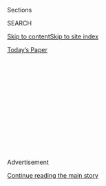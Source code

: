 <div id="app">

<div>

<div>

<div>

<div class="NYTAppHideMasthead css-1q2w90k e1suatyy0">

<div class="section css-ui9rw0 e1suatyy2">

<div class="css-eph4ug er09x8g0">

<div class="css-6n7j50">

</div>

<span class="css-1dv1kvn">Sections</span>

<div class="css-10488qs">

<span class="css-1dv1kvn">SEARCH</span>

</div>

[Skip to content](#site-content)[Skip to site
index](#site-index)

</div>

<div class="css-10698na e1huz5gh0">

</div>

</div>

<div id="masthead-bar-one" class="section hasLinks css-15hmgas e1csuq9d3">

<div class="css-uqyvli e1csuq9d0">

</div>

<div class="css-1uqjmks e1csuq9d1">

</div>

<div class="css-9e9ivx">

[](https://myaccount.nytimes3xbfgragh.onion/auth/login?response_type=cookie&client_id=vi)

</div>

<div class="css-1bvtpon e1csuq9d2">

[Today’s
Paper](https://www.nytimes3xbfgragh.onion/section/todayspaper)

</div>

</div>

</div>

</div>

<div data-aria-hidden="false">

<div id="site-content" data-role="main">

<div>

<div class="css-1aor85t" style="opacity:0.000000001;z-index:-1;visibility:hidden">

<div class="css-1hqnpie">

<div class="css-epjblv">

<span class="css-17xtcya">[Opinion](/section/opinion)</span><span class="css-x15j1o">|</span><span class="css-fwqvlz">There
Are More Cases Than We Thought. Is That Good
News?</span>

</div>

<div class="css-k008qs">

<div class="css-1iwv8en">

<span class="css-18z7m18"></span>

<div>

</div>

</div>

<span class="css-1n6z4y">https://nyti.ms/3cI1xEx</span>

<div class="css-1705lsu">

<div class="css-4xjgmj">

<div class="css-4skfbu" data-role="toolbar" data-aria-label="Social Media Share buttons, Save button, and Comments Panel with current comment count" data-testid="share-tools">

  - 
  - 
  - 
  - 
    
    <div class="css-6n7j50">
    
    </div>

  - 

</div>

</div>

</div>

</div>

</div>

</div>

<div id="NYT_TOP_BANNER_REGION" class="css-13pd83m">

</div>

<div id="top-wrapper" class="css-1sy8kpn">

<div id="top-slug" class="css-l9onyx">

Advertisement

</div>

[Continue reading the main
story](#after-top)

<div class="ad top-wrapper" style="text-align:center;height:100%;display:block;min-height:250px">

<div id="top" class="place-ad" data-position="top" data-size-key="top">

</div>

</div>

<div id="after-top">

</div>

</div>

<div>

<div class="css-v5btjw etb61u70">

<div class="css-v05ibm etb61u71">

[Opinion](/section/opinion)

</div>

</div>

<div id="sponsor-wrapper" class="css-1hyfx7x">

<div id="sponsor-slug" class="css-19vbshk">

Supported by

</div>

[Continue reading the main
story](#after-sponsor)

<div id="sponsor" class="ad sponsor-wrapper" style="text-align:center;height:100%;display:block">

</div>

<div id="after-sponsor">

</div>

</div>

<div class="css-186x18t">

</div>

<div class="css-1vkm6nb ehdk2mb0">

# There Are More Cases Than We Thought. Is That Good News?

</div>

Not really. Here’s why.

<div class="css-18e8msd">

<div class="css-vp77d3 epjyd6m0">

<div class="css-1p10dcb ey68jwv0" data-aria-hidden="true">

[![David
Leonhardt](https://static01.graylady3jvrrxbe.onion/images/2018/04/02/opinion/david-leonhardt/david-leonhardt-thumbLarge.png
"David Leonhardt")](https://www.nytimes3xbfgragh.onion/by/david-leonhardt)

</div>

<div class="css-1baulvz">

By [<span class="css-1baulvz last-byline" itemprop="name">David
Leonhardt</span>](https://www.nytimes3xbfgragh.onion/by/david-leonhardt)

<div class="css-8atqhb">

Opinion Columnist

</div>

</div>

</div>

  - April 24,
    2020

  - 
    
    <div class="css-4xjgmj">
    
    <div class="css-d8bdto" data-role="toolbar" data-aria-label="Social Media Share buttons, Save button, and Comments Panel with current comment count" data-testid="share-tools">
    
      - 
      - 
      - 
      - 
        
        <div class="css-6n7j50">
        
        </div>
    
      - 
    
    </div>
    
    </div>

</div>

<div class="css-79elbk" data-testid="photoviewer-wrapper">

<div class="css-z3e15g" data-testid="photoviewer-wrapper-hidden">

</div>

<div class="css-1a48zt4 ehw59r15" data-testid="photoviewer-children">

![<span class="css-16f3y1r e13ogyst0" data-aria-hidden="true">A blood
test is administered in New York to identify antibodies to the
coronavirus.</span><span class="css-cnj6d5 e1z0qqy90" itemprop="copyrightHolder"><span class="css-1ly73wi e1tej78p0">Credit...</span><span><span>Al
Bello/Getty
Images</span></span></span>](https://static01.graylady3jvrrxbe.onion/images/2020/04/24/opinion/24leonhardt-newsletter/merlin_171835386_a7980b50-87b0-4e96-bedc-34cd0b227369-articleLarge.jpg?quality=75&auto=webp&disable=upscale)

</div>

</div>

</div>

<div class="section meteredContent css-1r7ky0e" name="articleBody" itemprop="articleBody">

<div class="css-1fanzo5 StoryBodyCompanionColumn">

<div class="css-53u6y8">

*This article is part of David Leonhardt’s newsletter. You can* [*sign
up
here*](https://www.nytimes3xbfgragh.onion/newsletters/opiniontoday?action=click&module=Intentional&pgtype=Article)
*to receive it each weekday.*

My first reaction to the news that the coronavirus seems to have spread
more widely than initially understood — potentially to [20 percent of
New York City
residents](https://www.nytimes3xbfgragh.onion/2020/04/23/nyregion/coronavirus-antibodies-test-ny.html),
for example — was optimism.

If more people have had the virus, it means that its death rate is
lower. That’s just math. We have a decent idea of how many people [have
died](https://coronavirus.jhu.edu/map.html) from the virus. If the total
pool of people who have had it is larger than the early estimates
suggested, the chances that any individual patient will die from it are,
by definition, smaller — closer to about 0.5 percent on average, instead
of 3 or 4 percent, as initially seemed possible.

But as I spent some time talking to public health experts yesterday, my
optimism faded. The new statistics still suggest that the overall death
toll could be catastrophic, and on the high end of the range of the
[various statistical
models](https://www.washingtonpost.com/outlook/2020/04/14/coronavirus-models-ihme-ic/).

</div>

</div>

<div class="css-1fanzo5 StoryBodyCompanionColumn">

<div class="css-53u6y8">

How could that be? There are two main reasons.

One, the fact that more people may have already had the virus also
suggests that it’s more contagious than the initial numbers suggested —
that any one person with the virus tends to pass it to a greater number
of others. And if it’s more contagious, it may be harder to contain in
coming months. As society begins to reopen, the virus could spread more
quickly. The number of Americans who get it before a vaccine is
developed would then be larger.

Two, even if the death rate is lower than feared, it’s still very high.
“It is still, with these new findings, many times more deadly than
influenza,” [Caitlin
Rivers](https://twitter.com/cmyeaton?ref_src=twsrc%5Egoogle%7Ctwcamp%5Eserp%7Ctwgr%5Eauthor),
an epidemic researcher at Johns Hopkins University, told me. The best
current guess is that the death rate for coronavirus is about five times
higher than that of seasonal influenza.

A few basic calculations show how scary a 0.5 percent death rate is. If
about one in three Americans ultimately get the virus — or 110 million
people — more than 500,000 would die. If 200 million people get it, 1
million would die.

[Ezekiel
Emanuel](https://www.nytimes3xbfgragh.onion/topic/person/ezekiel-j-emanuel)
of the University of Pennsylvania pointed out to me that about 20
percent of virus fatalities so far in the United States have been among
people aged between 35 and 64. If the total number of deaths ends up in
the ranges I’ve mentioned here, the virus could end up being the No. 1
killer of people in that age group, surpassing both cancer and heart
disease.

The latest news, Emanuel said, “doesn’t make any of the goals you want
to reach easier.”

As I’ve [written
before](https://www.nytimes3xbfgragh.onion/2020/04/10/opinion/coronavirus-social-distancing.html),
it’s likely that we have a long and very difficult fight ahead of us.

</div>

</div>

<div class="css-1fanzo5 StoryBodyCompanionColumn">

<div class="css-53u6y8">

**For more** …

  - [Jared
    Baeten](https://globalhealth.washington.edu/faculty/jared-baeten), a
    vice dean of the School of Public Health at the University of
    Washington, offered this perspective on the virus’s spread, in an
    email:

> It isn’t a surprise — the evidence has been growing for weeks that the
> number of infections, especially asymptomatic infections, is far
> greater than are being found through testing. Thus, the death rate is
> lower. That gives me a bit of optimism, at least for individuals who
> get a positive test. But, it doesn’t make me optimistic yet — there’s
> still a large fraction of the population out there who hasn’t been
> infected yet.

  - [Scott
    Gottlieb](https://twitter.com/ScottGottliebMD/status/1251207647166160901)
    of the American Enterprise Institute, writing about two studies that
    suggested a wider than expected spread of infections [in
    California](https://www.nytimes3xbfgragh.onion/2020/04/21/health/coronavirus-antibodies-california.html):
    “This probably aligns with what overall national exposure may be, on
    order of about 5 percent once we do wide serology … The data so far
    suggest that nationally, total exposure is still low.”

*If you are not a subscriber to this newsletter, you can* [*subscribe
here*](https://www.nytimes3xbfgragh.onion/newsletters/david-leonhardt)*.
You can also join me on* [*Twitter
(@DLeonhardt)*](https://twitter.com/DLeonhardt) *and*
[*Facebook*](https://www.facebookcorewwwi.onion/DavidRLeonhardt/)*.*

*Follow The New York Times Opinion section on*
[*Facebook*](https://www.facebookcorewwwi.onion/nytopinion)*,* [*Twitter
(@NYTopinion)*](http://twitter.com/NYTOpinion) *and*
[*Instagram*](https://www.instagram.com/nytopinion/)*.*

</div>

</div>

</div>

<div>

</div>

<div>

</div>

<div>

</div>

<div>

<div id="bottom-wrapper" class="css-1ede5it">

<div id="bottom-slug" class="css-l9onyx">

Advertisement

</div>

[Continue reading the main
story](#after-bottom)

<div id="bottom" class="ad bottom-wrapper" style="text-align:center;height:100%;display:block;min-height:90px">

</div>

<div id="after-bottom">

</div>

</div>

</div>

</div>

</div>

## Site Index

<div>

</div>

## Site Information Navigation

  - [© <span>2020</span> <span>The New York Times
    Company</span>](https://help.nytimes3xbfgragh.onion/hc/en-us/articles/115014792127-Copyright-notice)

<!-- end list -->

  - [NYTCo](https://www.nytco.com/)
  - [Contact
    Us](https://help.nytimes3xbfgragh.onion/hc/en-us/articles/115015385887-Contact-Us)
  - [Work with us](https://www.nytco.com/careers/)
  - [Advertise](https://nytmediakit.com/)
  - [T Brand Studio](http://www.tbrandstudio.com/)
  - [Your Ad
    Choices](https://www.nytimes3xbfgragh.onion/privacy/cookie-policy#how-do-i-manage-trackers)
  - [Privacy](https://www.nytimes3xbfgragh.onion/privacy)
  - [Terms of
    Service](https://help.nytimes3xbfgragh.onion/hc/en-us/articles/115014893428-Terms-of-service)
  - [Terms of
    Sale](https://help.nytimes3xbfgragh.onion/hc/en-us/articles/115014893968-Terms-of-sale)
  - [Site
    Map](https://spiderbites.nytimes3xbfgragh.onion)
  - [Help](https://help.nytimes3xbfgragh.onion/hc/en-us)
  - [Subscriptions](https://www.nytimes3xbfgragh.onion/subscription?campaignId=37WXW)

</div>

</div>

</div>

</div>
